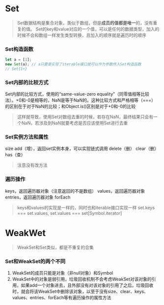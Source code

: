 # Set
> Set数据结构是集合对象，类似于数组，但是**成员的值都是唯一**的，没有重复的值。
> Set的key和value对应的一个值，可以是任何的数据类型，加入的时候不会和数组一样发生类型转换，且加入的顺序就是遍历时的顺序

### Set构造函数
````javascript
let a = [1];
new Set(a); // a只要是实现了iterable接口就可以作为参数传入Set构造函数
// Set{1+}
````
### Set内部的比较方式
Set内部的比较方式，使用的“same-value-zero equality”（同零值相等比较法）。+0和-0是相等的，NaN是等于NaN的。这种比较方式和严格相等（===）的区别在于对于NaN的比较；和Object.is()区别是对于+0和-0的比较 
> 这样就导致，使用Set对数组去重的时候，若存在NaN，最终结果只会有一个NaN，若涉及到NaN就要考虑是否应该使用Set进行去重 

### Set实例方法和属性
size
add（增），返回set实例本身，可以实现链式调用
delete（删）
clear（删）
has（查）
> 注意没有改方法

### 遍历操作
keys，返回遍历器对象（注意返回的不是数组）
values，返回遍历器对象
entries，返回遍历器对象
forEach
> keys和values的实现是一样的，同时也和iterable接口实现一样 set.keys === set.values, set.values === set[Symbol.iterator]


# WeakWet
> WeakSet和Set类似，都是不重复的合集

### Set和WeakSet的两个不同
1. WeakSet的成员只能是对象（非null对象）和Symbol
2. WeakSet中的对象是弱引用，垃圾回收机制不会考虑WeakSet对该对象的引用，如果add一个对象进去，且外部没有对该对象的引用了之后，垃圾回收时，就会将该WeakSet中删除该对象，以至于没有size、clear、keys、values、entries、forEach等有遍历操作的属性方法


